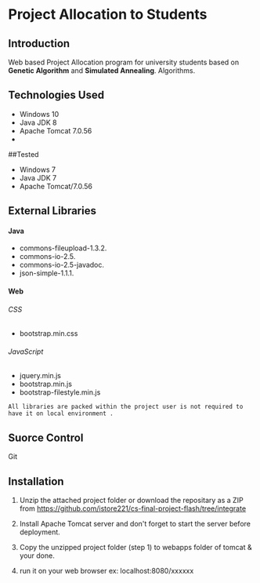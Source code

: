 # Project Allocation to Students

## Introduction

Web based Project Allocation program for university students based on  **Genetic Algorithm** and **Simulated Annealing**. Algorithms.


## Technologies Used
- Windows 10
- Java JDK 8
- Apache Tomcat 7.0.56
-
##Tested 
- Windows 7
- Java JDK 7
- Apache Tomcat/7.0.56


## External Libraries 

#### Java
- commons-fileupload-1.3.2.
- commons-io-2.5.
- commons-io-2.5-javadoc.
- json-simple-1.1.1.

#### Web
###### CSS
- bootstrap.min.css

###### JavaScript
- jquery.min.js
- bootstrap.min.js
- bootstrap-filestyle.min.js
 
```
All libraries are packed within the project user is not required to have it on local environment .
```

## Suorce Control
Git

## Installation
1. Unzip the attached project folder or download the repositary as a ZIP from  https://github.com/istore221/cs-final-project-flash/tree/integrate 

2. Install Apache Tomcat server and don't forget to start the server before deployment.
3. Copy the unzipped project folder (step 1) to webapps folder of  tomcat & your done.
4. run it on your web browser ex: localhost:8080/xxxxxx


